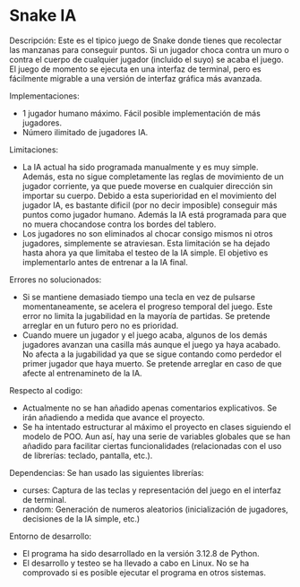 # Snake IA 

Descripción:
Este es el tipico juego de Snake donde tienes que recolectar las manzanas para conseguir puntos.
Si un jugador choca contra un muro o contra el cuerpo de cualquier jugador (incluido el suyo) se acaba el juego.
El juego de momento se ejecuta en una interfaz de terminal, pero es fácilmente migrable a una versión
de interfaz gráfica más avanzada.

Implementaciones:
- 1 jugador humano máximo. Fácil posible implementación de más jugadores.
- Número ilimitado de jugadores IA.

Limitaciones:
- La IA actual ha sido programada manualmente y es muy simple. Además, esta no sigue completamente las
  reglas de movimiento de un jugador corriente, ya que puede moverse en cualquier dirección sin importar su cuerpo.
  Debido a esta superioridad en el movimiento del jugador IA, es bastante dificil (por no decir imposible) conseguir
  más puntos como jugador humano. Además la IA está programada para que no muera chocandose contra los bordes del tablero.
- Los jugadores no son eliminados al chocar consigo mismos ni otros jugadores, simplemente se atraviesan.
  Esta limitación se ha dejado hasta ahora ya que limitaba el testeo de la IA simple. El objetivo es implementarlo
  antes de entrenar a la IA final.

Errores no solucionados:
- Si se mantiene demasiado tiempo una tecla en vez de pulsarse momentaneamente, se acelera el progreso temporal del juego.
  Este error no limita la jugabilidad en la mayoría de partidas. Se pretende arreglar en un futuro pero no es prioridad.
- Cuando muere un jugador y el juego acaba, algunos de los demás jugadores avanzan una casilla más aunque el juego ya haya acabado.
  No afecta a la jugabilidad ya que se sigue contando como perdedor el primer jugador que haya muerto. Se pretende arreglar en caso
  de que afecte al entrenamineto de la IA.

Respecto al codigo:
- Actualmente no se han añadido apenas comentarios explicativos. Se irán añadiendo a medida que avance el proyecto.
- Se ha intentado estructurar al máximo el proyecto en clases siguiendo el modelo de POO. Aun así, hay una serie de 
  variables globales que se han añadido para facilitar ciertas funcionalidades (relacionadas con el uso de librerías: teclado, pantalla, etc.).

Dependencias:
Se han usado las siguientes librerías:
- curses: Captura de las teclas y representación del juego en el interfaz de terminal.
- random: Generación de numeros aleatorios (inicialización de jugadores, decisiones de la IA simple, etc.)

Entorno de desarrollo:
- El programa ha sido desarrollado en la versión 3.12.8 de Python.
- El desarrollo y testeo se ha llevado a cabo en Linux.
  No se ha comprovado si es posible ejecutar el programa en otros sistemas.

